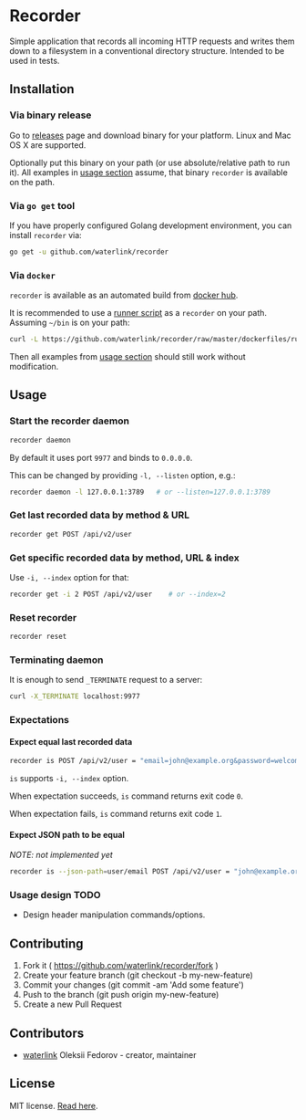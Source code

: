 # Recorder

Simple application that records all incoming HTTP requests and writes them down
to a filesystem in a conventional directory structure. Intended to be used in
tests.

## Installation

### Via binary release

Go to [releases](https://github.com/waterlink/recorder/releases) page and
download binary for your platform. Linux and Mac OS X are supported.

Optionally put this binary on your path (or use absolute/relative path to run
it). All examples in [usage section](#usage) assume, that binary `recorder` is
available on the path.

### Via `go get` tool

If you have properly configured Golang development environment, you can install
`recorder` via:

```bash
go get -u github.com/waterlink/recorder
```

### Via `docker`

`recorder` is available as an automated build from
[docker hub](https://hub.docker.com/r/waterlink/recorder/).

It is recommended to use a [runner script](/dockerfiles/runner.sh) as a
`recorder` on your path. Assuming `~/bin` is on your path:

```bash
curl -L https://github.com/waterlink/recorder/raw/master/dockerfiles/runner.sh > ~/bin/recorder
```

Then all examples from [usage section](#usage) should still work without
modification.

## Usage

### Start the recorder daemon

```bash
recorder daemon
```

By default it uses port `9977` and binds to `0.0.0.0`.

This can be changed by providing `-l, --listen` option, e.g.:

```bash
recorder daemon -l 127.0.0.1:3789   # or --listen=127.0.0.1:3789
```

### Get last recorded data by method & URL

```bash
recorder get POST /api/v2/user
```

### Get specific recorded data by method, URL & index

Use `-i, --index` option for that:

```bash
recorder get -i 2 POST /api/v2/user    # or --index=2
```

### Reset recorder

```bash
recorder reset
```

### Terminating daemon

It is enough to send `_TERMINATE` request to a server:

```bash
curl -X_TERMINATE localhost:9977
```

### Expectations

#### Expect equal last recorded data

```bash
recorder is POST /api/v2/user = "email=john@example.org&password=welcome"
```

`is` supports `-i, --index` option.

When expectation succeeds, `is` command returns exit code `0`.

When expectation fails, `is` command returns exit code `1`.

#### Expect JSON path to be equal

*NOTE: not implemented yet*

```bash
recorder is --json-path=user/email POST /api/v2/user = "john@example.org"
```

### Usage design TODO

- Design header manipulation commands/options.

## Contributing

1. Fork it ( https://github.com/waterlink/recorder/fork )
2. Create your feature branch (git checkout -b my-new-feature)
3. Commit your changes (git commit -am 'Add some feature')
4. Push to the branch (git push origin my-new-feature)
5. Create a new Pull Request

## Contributors

- [waterlink](https://github.com/waterlink) Oleksii Fedorov - creator,
  maintainer

## License

MIT license. [Read here](/LICENSE).
